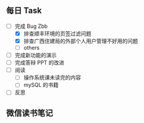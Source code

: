 ## 每日 Task
- [ ] 完成 Bug Zbb
	- [x] 排查顺丰环境的页签过滤问题
	- [x] 排查广西住建局的外部个人用户管理不好用的问题
	- [ ] others
- [ ] 完成新功能的演示
- [ ] 完成答辩 PPT 的改进
- [ ] 阅读
	- [ ] 操作系统课未读完的内容
	- [ ] mySQL 的书籍
- [ ] 反思

## 微信读书笔记
<!-- start of weread -->

<!-- end of weread -->